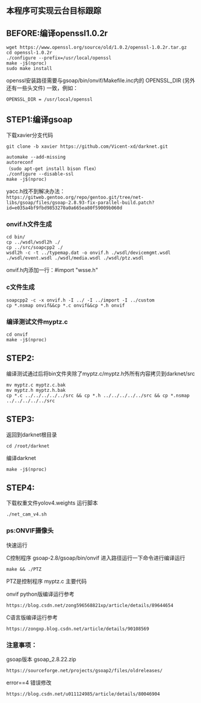 ## 本程序可实现云台目标跟踪
## BEFORE:编译openssl1.0.2r
```
wget https://www.openssl.org/source/old/1.0.2/openssl-1.0.2r.tar.gz
cd openssl-1.0.2r
./configure --prefix=/usr/local/openssl
make -j$(nproc)
sudo make install
```
openssl安装路径需要与gsoap/bin/onvif/Makefile.inc内的 OPENSSL_DIR (另外还有一些头文件) 一致，例如：
```
OPENSSL_DIR = /usr/local/openssl
```
## STEP1:编译gsoap
下载xavier分支代码
```
git clone -b xavier https://github.com/Vicent-xd/darknet.git
```
```
automake --add-missing
autoreconf
（sudo apt-get install bison flex）
./configure --disable-ssl
make -j$(nproc)
```
yacc.h找不到解决办法：
```https://gitweb.gentoo.org/repo/gentoo.git/tree/net-libs/gsoap/files/gsoap-2.8.93-fix-parallel-build.patch?id=e035a4bf9fbd9853270a0a665ea80f59009b060d```
### onvif.h文件生成
```
cd bin/
cp ../wsdl/wsdl2h ./
cp ../src/soapcpp2 ./
wsdl2h -c -t ../typemap.dat -o onvif.h ./wsdl/devicemgmt.wsdl ./wsdl/event.wsdl ./wsdl/media.wsdl ./wsdl/ptz.wsdl
```
onvif.h内添加一行：#import "wsse.h"

### c文件生成
```
soapcpp2 -c -x onvif.h -I ../ -I ../import -I ../custom
cp *.nsmap onvif&&cp *.c onvif&&cp *.h onvif
```
### 编译测试文件myptz.c
```
cd onvif
make -j$(nproc)
```

## STEP2:
编译测试通过后将bin文件夹除了myptz.c/myptz.h外所有内容拷贝到darknet/src
```
mv myptz.c myptz.c.bak
mv myptz.h myptz.h.bak
cp *.c ../../../../../src && cp *.h ../../../../../src && cp *.nsmap ../../../../../src
```
## STEP3:
返回到darknet根目录
```
cd /root/darknet
```
编译darknet
```
make -j$(nproc)
```
## STEP4:
下载权重文件yolov4.weights
运行脚本
```
./net_cam_v4.sh 
```
### ps:ONVIF摄像头
快速运行

C控制程序 gsoap-2.8/gsoap/bin/onvif
进入路径运行一下命令进行编译运行
```
make && ./PTZ
```
PTZ是控制程序
myptz.c 主要代码

onvif python版编译运行参考
```
https://blog.csdn.net/zong596568821xp/article/details/89644654
```
C语言版编译运行参考
```
https://zongxp.blog.csdn.net/article/details/90108569
```
### 注意事项：
gsoap版本 gsoap_2.8.22.zip
```
https://sourceforge.net/projects/gsoap2/files/oldreleases/
```
error==4 错误修改
```
https://blog.csdn.net/u011124985/article/details/80046904
```
